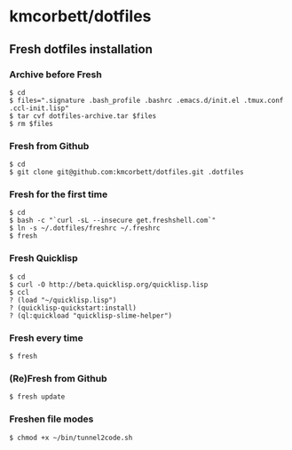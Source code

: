 # kmcorbett/dotfiles

## Fresh dotfiles installation

### Archive before Fresh

    $ cd
    $ files=".signature .bash_profile .bashrc .emacs.d/init.el .tmux.conf .ccl-init.lisp"
    $ tar cvf dotfiles-archive.tar $files
    $ rm $files

### Fresh from Github

    $ cd
    $ git clone git@github.com:kmcorbett/dotfiles.git .dotfiles

### Fresh for the first time

    $ cd
    $ bash -c "`curl -sL --insecure get.freshshell.com`"
    $ ln -s ~/.dotfiles/freshrc ~/.freshrc
    $ fresh

### Fresh Quicklisp

    $ cd
    $ curl -O http://beta.quicklisp.org/quicklisp.lisp
    $ ccl
    ? (load "~/quicklisp.lisp")
    ? (quicklisp-quickstart:install)
    ? (ql:quickload "quicklisp-slime-helper")

### Fresh every time

    $ fresh

### (Re)Fresh from Github

    $ fresh update
    
### Freshen file modes

    $ chmod +x ~/bin/tunnel2code.sh

